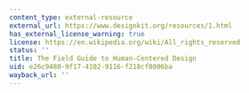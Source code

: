 ```yaml
---
content_type: external-resource
external_url: https://www.designkit.org/resources/1.html
has_external_license_warning: true
license: https://en.wikipedia.org/wiki/All_rights_reserved
status: ''
title: The Field Guide to Human-Centered Design
uid: e26c9480-9f17-4102-9116-f218cf8006ba
wayback_url: ''
---
```

